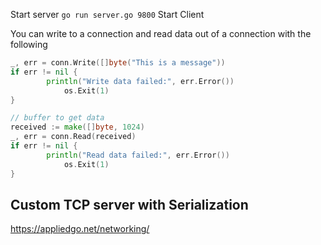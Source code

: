 
Start server `go run server.go 9800`
Start Client 

You can write to a connection and read data out of a connection
with the following
```go
_, err = conn.Write([]byte("This is a message"))
if err != nil {
        println("Write data failed:", err.Error())
            os.Exit(1)
}

// buffer to get data
received := make([]byte, 1024)
_, err = conn.Read(received)
if err != nil {
        println("Read data failed:", err.Error())
            os.Exit(1)
}
````


## Custom TCP server with Serialization
https://appliedgo.net/networking/
